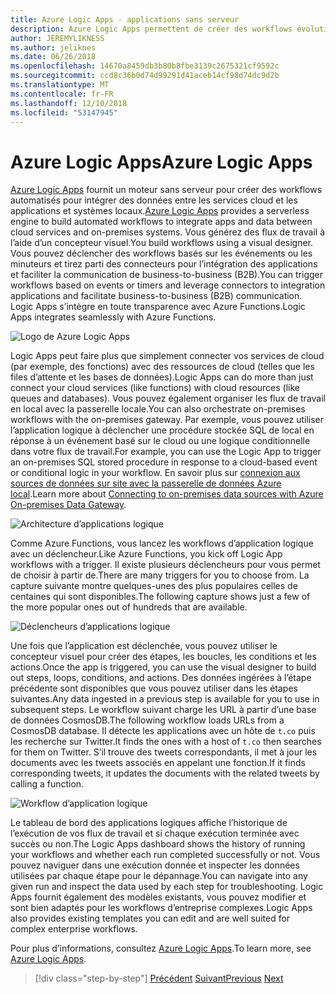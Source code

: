 ```yaml
---
title: Azure Logic Apps - applications sans serveur
description: Azure Logic Apps permettent de créer des workflows évolutifs automatisés intégrant les applications et des données sur cloud services et systèmes locaux.
author: JEREMYLIKNESS
ms.author: jeliknes
ms.date: 06/26/2018
ms.openlocfilehash: 14670a8459db3b80b8fbe3139c2675321cf9592c
ms.sourcegitcommit: ccd8c36b0d74d99291d41aceb14cf98d74dc9d2b
ms.translationtype: MT
ms.contentlocale: fr-FR
ms.lasthandoff: 12/10/2018
ms.locfileid: "53147945"
---
```

# <a name="azure-logic-apps"></a><span data-ttu-id="b4d9f-103">Azure Logic Apps</span><span class="sxs-lookup"><span data-stu-id="b4d9f-103">Azure Logic Apps</span></span>

<span data-ttu-id="b4d9f-104">[Azure Logic Apps](https://docs.microsoft.com/azure/logic-apps) fournit un moteur sans serveur pour créer des workflows automatisés pour intégrer des données entre les services cloud et les applications et systèmes locaux.</span><span class="sxs-lookup"><span data-stu-id="b4d9f-104">[Azure Logic Apps](https://docs.microsoft.com/azure/logic-apps) provides a serverless engine to build automated workflows to integrate apps and data between cloud services and on-premises systems.</span></span> <span data-ttu-id="b4d9f-105">Vous générez des flux de travail à l’aide d’un concepteur visuel.</span><span class="sxs-lookup"><span data-stu-id="b4d9f-105">You build workflows using a visual designer.</span></span> <span data-ttu-id="b4d9f-106">Vous pouvez déclencher des workflows basés sur les événements ou les minuteurs et tirez parti des connecteurs pour l’intégration des applications et faciliter la communication de business-to-business (B2B).</span><span class="sxs-lookup"><span data-stu-id="b4d9f-106">You can trigger workflows based on events or timers and leverage connectors to integration applications and facilitate business-to-business (B2B) communication.</span></span> <span data-ttu-id="b4d9f-107">Logic Apps s’intègre en toute transparence avec Azure Functions.</span><span class="sxs-lookup"><span data-stu-id="b4d9f-107">Logic Apps integrates seamlessly with Azure Functions.</span></span>

![Logo de Azure Logic Apps](./media/logic-apps-logo.png)

<span data-ttu-id="b4d9f-109">Logic Apps peut faire plus que simplement connecter vos services de cloud (par exemple, des fonctions) avec des ressources de cloud (telles que les files d’attente et les bases de données).</span><span class="sxs-lookup"><span data-stu-id="b4d9f-109">Logic Apps can do more than just connect your cloud services (like functions) with cloud resources (like queues and databases).</span></span> <span data-ttu-id="b4d9f-110">Vous pouvez également organiser les flux de travail en local avec la passerelle locale.</span><span class="sxs-lookup"><span data-stu-id="b4d9f-110">You can also orchestrate on-premises workflows with the on-premises gateway.</span></span> <span data-ttu-id="b4d9f-111">Par exemple, vous pouvez utiliser l’application logique à déclencher une procédure stockée SQL de local en réponse à un événement basé sur le cloud ou une logique conditionnelle dans votre flux de travail.</span><span class="sxs-lookup"><span data-stu-id="b4d9f-111">For example, you can use the Logic App to trigger an on-premises SQL stored procedure in response to a cloud-based event or conditional logic in your workflow.</span></span> <span data-ttu-id="b4d9f-112">En savoir plus sur [connexion aux sources de données sur site avec la passerelle de données Azure local](https://docs.microsoft.com/azure/analysis-services/analysis-services-gateway).</span><span class="sxs-lookup"><span data-stu-id="b4d9f-112">Learn more about [Connecting to on-premises data sources with Azure On-premises Data Gateway](https://docs.microsoft.com/azure/analysis-services/analysis-services-gateway).</span></span>

![Architecture d’applications logique](./media/logic-apps-architecture.png)

<span data-ttu-id="b4d9f-114">Comme Azure Functions, vous lancez les workflows d’application logique avec un déclencheur.</span><span class="sxs-lookup"><span data-stu-id="b4d9f-114">Like Azure Functions, you kick off Logic App workflows with a trigger.</span></span> <span data-ttu-id="b4d9f-115">Il existe plusieurs déclencheurs pour vous permet de choisir à partir de.</span><span class="sxs-lookup"><span data-stu-id="b4d9f-115">There are many triggers for you to choose from.</span></span> <span data-ttu-id="b4d9f-116">La capture suivante montre quelques-unes des plus populaires celles de centaines qui sont disponibles.</span><span class="sxs-lookup"><span data-stu-id="b4d9f-116">The following capture shows just a few of the more popular ones out of hundreds that are available.</span></span>

![Déclencheurs d’applications logique](./media/logic-app-triggers.png)

<span data-ttu-id="b4d9f-118">Une fois que l’application est déclenchée, vous pouvez utiliser le concepteur visuel pour créer des étapes, les boucles, les conditions et les actions.</span><span class="sxs-lookup"><span data-stu-id="b4d9f-118">Once the app is triggered, you can use the visual designer to build out steps, loops, conditions, and actions.</span></span> <span data-ttu-id="b4d9f-119">Des données ingérées à l’étape précédente sont disponibles que vous pouvez utiliser dans les étapes suivantes.</span><span class="sxs-lookup"><span data-stu-id="b4d9f-119">Any data ingested in a previous step is available for you to use in subsequent steps.</span></span> <span data-ttu-id="b4d9f-120">Le workflow suivant charge les URL à partir d’une base de données CosmosDB.</span><span class="sxs-lookup"><span data-stu-id="b4d9f-120">The following workflow loads URLs from a CosmosDB database.</span></span> <span data-ttu-id="b4d9f-121">Il détecte les applications avec un hôte de `t.co` puis les recherche sur Twitter.</span><span class="sxs-lookup"><span data-stu-id="b4d9f-121">It finds the ones with a host of `t.co` then searches for them on Twitter.</span></span> <span data-ttu-id="b4d9f-122">S’il trouve des tweets correspondants, il met à jour les documents avec les tweets associés en appelant une fonction.</span><span class="sxs-lookup"><span data-stu-id="b4d9f-122">If it finds corresponding tweets, it updates the documents with the related tweets by calling a function.</span></span>

![Workflow d’application logique](./media/logic-app-workflow.png)

<span data-ttu-id="b4d9f-124">Le tableau de bord des applications logiques affiche l’historique de l’exécution de vos flux de travail et si chaque exécution terminée avec succès ou non.</span><span class="sxs-lookup"><span data-stu-id="b4d9f-124">The Logic Apps dashboard shows the history of running your workflows and whether each run completed successfully or not.</span></span> <span data-ttu-id="b4d9f-125">Vous pouvez naviguer dans une exécution donnée et inspecter les données utilisées par chaque étape pour le dépannage.</span><span class="sxs-lookup"><span data-stu-id="b4d9f-125">You can navigate into any given run and inspect the data used by each step for troubleshooting.</span></span> <span data-ttu-id="b4d9f-126">Logic Apps fournit également des modèles existants, vous pouvez modifier et sont bien adaptés pour les workflows d’entreprise complexes.</span><span class="sxs-lookup"><span data-stu-id="b4d9f-126">Logic Apps also provides existing templates you can edit and are well suited for complex enterprise workflows.</span></span>

<span data-ttu-id="b4d9f-127">Pour plus d’informations, consultez [Azure Logic Apps](https://docs.microsoft.com/azure/logic-apps).</span><span class="sxs-lookup"><span data-stu-id="b4d9f-127">To learn more, see [Azure Logic Apps](https://docs.microsoft.com/azure/logic-apps).</span></span>

>[!div class="step-by-step"]
><span data-ttu-id="b4d9f-128">[Précédent](application-insights.md)
>[Suivant](event-grid.md)</span><span class="sxs-lookup"><span data-stu-id="b4d9f-128">[Previous](application-insights.md)
[Next](event-grid.md)</span></span>
